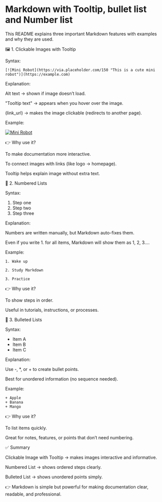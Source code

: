 # Markdown with Tooltip, bullet list and Number list

This README explains three important Markdown features with examples and why they are used.

🖼️ 1. Clickable Images with Tooltip

Syntax:
```
[![Mini Robot](https://via.placeholder.com/150 "This is a cute mini robot")](https://example.com)
```


Explanation:

Alt text → shown if image doesn’t load.

"Tooltip text" → appears when you hover over the image.

(link_url) → makes the image clickable (redirects to another page).

Example:

[![Mini Robot](https://via.placeholder.com/150 "This is a cute mini robot")](https://example.com)

👉 Why use it?

To make documentation more interactive.

To connect images with links (like logo → homepage).

Tooltip helps explain image without extra text.

🔢 2. Numbered Lists

Syntax:

1. Step one  
2. Step two  
3. Step three  


Explanation:

Numbers are written manually, but Markdown auto-fixes them.

Even if you write 1. for all items, Markdown will show them as 1, 2, 3….

Example:
```
1. Wake up

2. Study Markdown

3. Practice 
```

👉 Why use it?

To show steps in order.

Useful in tutorials, instructions, or processes.

🔘 3. Bulleted Lists

Syntax:

- Item A  
- Item B  
- Item C  


Explanation:

Use -, *, or + to create bullet points.

Best for unordered information (no sequence needed).

Example:
```
+ Apple
+ Banana
+ Mango
```

👉 Why use it?

To list items quickly.

Great for notes, features, or points that don’t need numbering.

✅ Summary

Clickable Image with Tooltip → makes images interactive and informative.

Numbered List → shows ordered steps clearly.

Bulleted List → shows unordered points simply.

👉 Markdown is simple but powerful for making documentation clear, readable, and professional.

